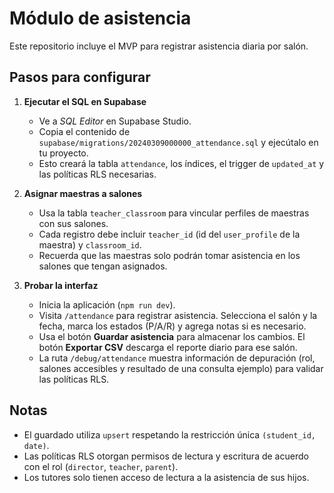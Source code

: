 # Módulo de asistencia

Este repositorio incluye el MVP para registrar asistencia diaria por salón.

## Pasos para configurar

1. **Ejecutar el SQL en Supabase**
   - Ve a *SQL Editor* en Supabase Studio.
   - Copia el contenido de `supabase/migrations/20240309000000_attendance.sql` y ejecútalo en tu proyecto.
   - Esto creará la tabla `attendance`, los índices, el trigger de `updated_at` y las políticas RLS necesarias.

2. **Asignar maestras a salones**
   - Usa la tabla `teacher_classroom` para vincular perfiles de maestras con sus salones.
   - Cada registro debe incluir `teacher_id` (id del `user_profile` de la maestra) y `classroom_id`.
   - Recuerda que las maestras solo podrán tomar asistencia en los salones que tengan asignados.

3. **Probar la interfaz**
   - Inicia la aplicación (`npm run dev`).
   - Visita `/attendance` para registrar asistencia. Selecciona el salón y la fecha, marca los estados (P/A/R) y agrega notas si es necesario.
   - Usa el botón **Guardar asistencia** para almacenar los cambios. El botón **Exportar CSV** descarga el reporte diario para ese salón.
   - La ruta `/debug/attendance` muestra información de depuración (rol, salones accesibles y resultado de una consulta ejemplo) para validar las políticas RLS.

## Notas

- El guardado utiliza `upsert` respetando la restricción única `(student_id, date)`.
- Las políticas RLS otorgan permisos de lectura y escritura de acuerdo con el rol (`director`, `teacher`, `parent`).
- Los tutores solo tienen acceso de lectura a la asistencia de sus hijos.
